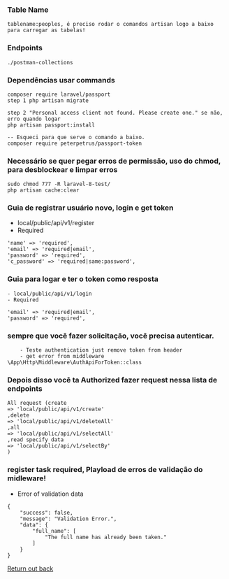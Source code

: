 ### Table Name

```
tablename:peoples, é preciso rodar o comandos artisan logo a baixo para carregar as tabelas!
```

### Endpoints

```
./postman-collections
```

### Dependências usar commands

```
composer require laravel/passport
step 1 php artisan migrate

step 2 "Personal access client not found. Please create one." se não, erro quando logar
php artisan passport:install

-- Esqueci para que serve o comando a baixo.
composer require peterpetrus/passport-token
```

### Necessário se quer pegar erros de permissão, uso do chmod, para desblockear e limpar erros

```
sudo chmod 777 -R laravel-8-test/
php artisan cache:clear
```

### Guia de registrar usuário novo, login e get token

-   local/public/api/v1/register
-   Required

```
'name' => 'required',
'email' => 'required|email',
'password' => 'required',
'c_password' => 'required|same:password',
```

### Guia para logar e ter o token como resposta

```
- local/public/api/v1/login
- Required

'email' => 'required|email',
'password' => 'required',

```

### sempre que você fazer solicitação, você precisa autenticar.

```
    - Teste authentication just remove token from header
    - get error from middleware \App\Http\Middleware\AuthApiForToken::class
```

### Depois disso você ta Authorized fazer request nessa lista de endpoints

```
All request (create
=> 'local/public/api/v1/create'
,delete
=> 'local/public/api/v1/deleteAll'
,all
=> 'local/public/api/v1/selectAll'
,read specify data
=> 'local/public/api/v1/selectBy'
)
```

### register task required, Playload de erros de validação do midleware!

-   Error of validation data

```
{
    "success": false,
    "message": "Validation Error.",
    "data": {
        "full_name": [
            "The full name has already been taken."
        ]
    }
}
```

[Return out back](https://github.com/devnaelson/laravel-8-test/tree/convertCurrencyInit)
